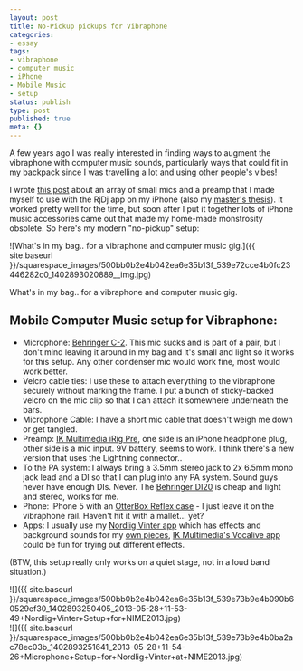 ```yaml
---
layout: post
title: No-Pickup pickups for Vibraphone
categories:
- essay
tags:
- vibraphone
- computer music
- iPhone
- Mobile Music
- setup
status: publish
type: post
published: true
meta: {}
---
```


A few years ago I was really interested in finding ways to augment the vibraphone with computer music sounds, particularly ways that could fit in my backpack since I was travelling a lot and using other people's vibes!

I wrote [this post](http://charlesmartin.com.au/blog/2011/10/28/a-computer-music-system-for-vibraphone.html) about an array of small mics and a preamp that I made myself to use with the RjDj app on my iPhone (also my [master's thesis](http://pure.ltu.se/portal/en/studentthesis/mobile-computer-music-for-percussionists(180ad458-3f35-49eb-b483-8245469b0403).html)). It worked pretty well for the time, but soon after I put it together lots of iPhone music accessories came out that made my home-made monstrosity obsolete. So here's my modern "no-pickup" setup:  
       
![What's in my bag.. for a vibraphone and computer music gig.]({{ site.baseurl }}/squarespace_images/500bb0b2e4b042ea6e35b13f_539e72cce4b0fc23446282c0_1402893020889__img.jpg) 

What's in my bag.. for a vibraphone and computer music gig. 

## Mobile Computer Music setup for Vibraphone:

* Microphone: [Behringer C-2](http://www.behringer.com/EN/Products/C-2.aspx). This mic sucks and is part of a pair, but I don't mind leaving it around in my bag and it's small and light so it works for this setup. Any other condenser mic would work fine, most would work better.
* Velcro cable ties: I use these to attach everything to the vibraphone securely without marking the frame. I put a bunch of sticky-backed velcro on the mic clip so that I can attach it somewhere underneath the bars.
* Microphone Cable: I have a short mic cable that doesn't weigh me down or get tangled.
* Preamp: [IK Multimedia iRig Pre](http://www.ikmultimedia.com/products/irigpre/), one side is an iPhone headphone plug, other side is a mic input. 9V battery, seems to work. I think there's a new version that uses the Lightning connector..
* To the PA system: I always bring a 3.5mm stereo jack to 2x 6.5mm mono jack lead and a DI so that I can plug into any PA system. Sound guys never have enough DIs. Never. The [Behringer DI20](http://www.behringer.com/EN/Products/DI20.aspx) is cheap and light and stereo, works for me.
* Phone: iPhone 5 with an [OtterBox Reflex case](http://www.otterbox.com/iPhone-5/5S-Reflex-Series-Case/apl7-new-iphone-5,default,pd.html) - I just leave it on the vibraphone rail. Haven't hit it with a mallet... yet?
* Apps: I usually use my [Nordlig Vinter app](https://itunes.apple.com/au/app/nordlig-vinter/id631988721?mt=8) which has effects and background sounds for my [own pieces](http://charlesmartin.com.au/nordlig-vinter/), [IK Multimedia's Vocalive app](http://www.ikmultimedia.com/products/vocalive/) could be fun for trying out different effects.

(BTW, this setup really only works on a quiet stage, not in a loud band situation.)

![]({{ site.baseurl }}/squarespace_images/500bb0b2e4b042ea6e35b13f_539e73b9e4b090b60529ef30_1402893250405_2013-05-28+11-53-49+Nordlig+Vinter+Setup+for+NIME2013.jpg)   
![]({{ site.baseurl }}/squarespace_images/500bb0b2e4b042ea6e35b13f_539e73b9e4b0ba2ac78ec03b_1402893251641_2013-05-28+11-54-26+Microphone+Setup+for+Nordlig+Vinter+at+NIME2013.jpg)
